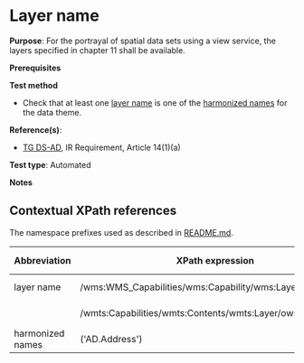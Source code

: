 # Layer name

**Purpose**: For the portrayal of spatial data sets using a view service, the layers specified in chapter 11 shall be available.

**Prerequisites**

**Test method**

* Check that at least one [layer name](#name) is one of the [harmonized names](#names) for the data theme.

**Reference(s)**:

* [TG DS-AD](http://inspire.ec.europa.eu/id/ats/data-ad/3.2/ad-portrayal/README#ref_TG_DS_AD), IR Requirement, Article 14(1)(a)

**Test type**: Automated

**Notes**

## Contextual XPath references

The namespace prefixes used as described in [README.md](http://inspire.ec.europa.eu/id/ats/data-ad/3.2/ad-portrayal/README#namespaces).

Abbreviation                                     |  XPath expression												|  Parameter  value
------------------------------------------------ | ---------------------------------------------------------------	| ---------------------------------------------------------------
layer name <a name="name"></a> | /wms:WMS_Capabilities/wms:Capability/wms:Layer/wms:Name | ISO 19128
                                 | /wmts:Capabilities/wmts:Contents/wmts:Layer/ows:Identifier | WMTS 1.0.0
harmonized names <a name="names"></a> | ('AD.Address')